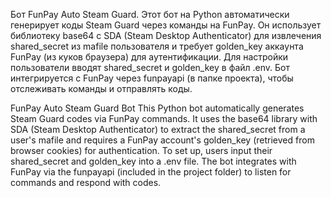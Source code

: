 Бот FunPay Auto Steam Guard.
Этот бот на Python автоматически генерирует коды Steam Guard через команды на FunPay. Он использует библиотеку base64 с SDA (Steam Desktop Authenticator) для извлечения shared_secret из mafile пользователя и требует golden_key аккаунта FunPay (из куков браузера) для аутентификации. Для настройки пользователи вводят shared_secret и golden_key в файл .env. Бот интегрируется с FunPay через funpayapi (в папке проекта), чтобы отслеживать команды и отправлять коды.

FunPay Auto Steam Guard Bot
This Python bot automatically generates Steam Guard codes via FunPay commands. It uses the base64 library with SDA (Steam Desktop Authenticator) to extract the shared_secret from a user's mafile and requires a FunPay account's golden_key (retrieved from browser cookies) for authentication. To set up, users input their shared_secret and golden_key into a .env file. The bot integrates with FunPay via the funpayapi (included in the project folder) to listen for commands and respond with codes.
